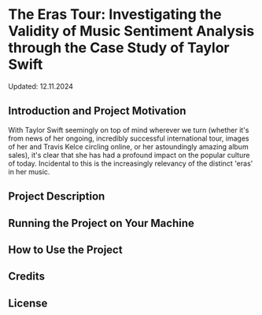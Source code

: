 # The Eras Tour: Investigating the Validity of Music Sentiment Analysis through the Case Study of Taylor Swift

Updated: 12.11.2024

## Introduction and Project Motivation

With Taylor Swift seemingly on top of mind wherever we turn (whether it's from news of her ongoing, incredibly successful international tour, images of her and Travis Kelce circling online, or her astoundingly amazing album sales), it's clear that she has had a profound impact on the popular culture of today.
Incidental to this is the increasingly relevancy of the distinct 'eras' in her music.

## Project Description

## Running the Project on Your Machine

## How to Use the Project

## Credits

## License
